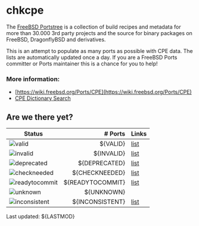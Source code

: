 # chkcpe

The [FreeBSD Portstree](https://cgit.freebsd.org/ports) is a collection of build recipes
and metadata for more than 30.000 3rd party projects and the source for binary packages on
FreeBSD, DragonflyBSD and derivatives.

This is an attempt to populate as many ports as possible with CPE data. The lists are
automatically updated once a day. If you are a FreeBSD Ports committer or Ports maintainer
this is a chance for you to help!

### More information:
* [https://wiki.freebsd.org/Ports/CPE](https://wiki.freebsd.org/Ports/CPE)
* [CPE Dictionary Search](http://web.nvd.nist.gov/view/cpe/search)


## Are we there yet?

| Status                                                              | # Ports          | Links                                                      |
| --------------------------------------------------------------------| ---------------: | ---------------------------------------------------------- |
| ![valid](https://img.shields.io/badge/valid-brightgreen)            | ${VALID}         | [list](https://github.com/decke/chkcpe/wiki/valid)         |
| ![invalid](https://img.shields.io/badge/invalid-red)                | ${INVALID}       | [list](https://github.com/decke/chkcpe/wiki/invalid)       |
| ![deprecated](https://img.shields.io/badge/deprecated-red)          | ${DEPRECATED}    | [list](https://github.com/decke/chkcpe/wiki/deprecated)    |
| ![checkneeded](https://img.shields.io/badge/checkneeded-orange)     | ${CHECKNEEDED}   | [list](https://github.com/decke/chkcpe/wiki/checkneeded)   |
| ![readytocommit](https://img.shields.io/badge/readytocommit-orange) | ${READYTOCOMMIT} | [list](https://github.com/decke/chkcpe/wiki/readytocommit) |
| ![unknown](https://img.shields.io/badge/unknown-grey)               | ${UNKNOWN}       | |
| ![inconsistent](https://img.shields.io/badge/inconsistent-grey)     | ${INCONSISTENT}  | [list](https://github.com/decke/chkcpe/wiki/inconsistent)  |

Last updated: ${LASTMOD}
